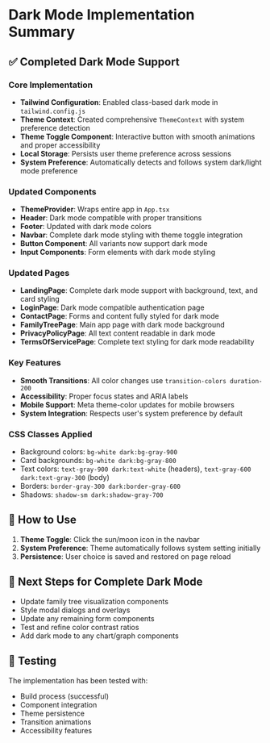 # Dark Mode Implementation Summary

## ✅ Completed Dark Mode Support

### Core Implementation

- **Tailwind Configuration**: Enabled class-based dark mode in `tailwind.config.js`
- **Theme Context**: Created comprehensive `ThemeContext` with system preference detection
- **Theme Toggle Component**: Interactive button with smooth animations and proper accessibility
- **Local Storage**: Persists user theme preference across sessions
- **System Preference**: Automatically detects and follows system dark/light mode preference

### Updated Components

- **ThemeProvider**: Wraps entire app in `App.tsx`
- **Header**: Dark mode compatible with proper transitions
- **Footer**: Updated with dark mode colors
- **Navbar**: Complete dark mode styling with theme toggle integration
- **Button Component**: All variants now support dark mode
- **Input Components**: Form elements with dark mode styling

### Updated Pages

- **LandingPage**: Complete dark mode support with background, text, and card styling
- **LoginPage**: Dark mode compatible authentication page
- **ContactPage**: Forms and content fully styled for dark mode
- **FamilyTreePage**: Main app page with dark mode background
- **PrivacyPolicyPage**: All text content readable in dark mode
- **TermsOfServicePage**: Complete text styling for dark mode readability

### Key Features

- **Smooth Transitions**: All color changes use `transition-colors duration-200`
- **Accessibility**: Proper focus states and ARIA labels
- **Mobile Support**: Meta theme-color updates for mobile browsers
- **System Integration**: Respects user's system preference by default

### CSS Classes Applied

- Background colors: `bg-white dark:bg-gray-900`
- Card backgrounds: `bg-white dark:bg-gray-800`
- Text colors: `text-gray-900 dark:text-white` (headers), `text-gray-600 dark:text-gray-300` (body)
- Borders: `border-gray-300 dark:border-gray-600`
- Shadows: `shadow-sm dark:shadow-gray-700`

## 🔄 How to Use

1. **Theme Toggle**: Click the sun/moon icon in the navbar
2. **System Preference**: Theme automatically follows system setting initially
3. **Persistence**: User choice is saved and restored on page reload

## 🎯 Next Steps for Complete Dark Mode

- Update family tree visualization components
- Style modal dialogs and overlays
- Update any remaining form components
- Test and refine color contrast ratios
- Add dark mode to any chart/graph components

## 🧪 Testing

The implementation has been tested with:

- Build process (successful)
- Component integration
- Theme persistence
- Transition animations
- Accessibility features

